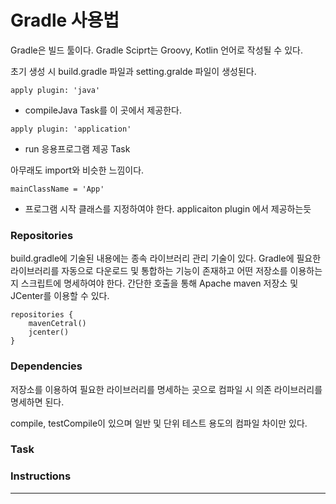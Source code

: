 # Gradle 사용법

Gradle은 빌드 툴이다.
Gradle Sciprt는 Groovy, Kotlin 언어로 작성될 수 있다.

초기 생성 시
build.gradle 파일과 setting.gralde 파일이 생성된다.

`apply plugin: 'java'`
- compileJava Task를 이 곳에서 제공한다.

`apply plugin: 'application'`
- run 응용프로그램 제공 Task

아무래도 import와 비슷한 느낌이다.

`mainClassName = 'App'`
- 프로그램 시작 클래스를 지정하여야 한다. applicaiton plugin 에서 제공하는듯


### Repositories

build.gradle에 기술된 내용에는 종속 라이브러리 관리 기술이 있다.
Gradle에 필요한 라이브러리를 자동으로 다운로드 및 통합하는 기능이 존재하고 어떤 저장소를 이용하는지 스크립트에 명세하여야 한다.
간단한 호출을 통해 Apache maven 저장소 및 JCenter를 이용할 수 있다.

```
repositories {
    mavenCetral()
    jcenter()
}
```

### Dependencies

저장소를 이용하여 필요한 라이브러리를 명세하는 곳으로
컴파일 시 의존 라이브러리를 명세하면 된다.

compile, testCompile이 있으며 일반 및 단위 테스트 용도의 컴파일 차이만 있다.

### Task

### Instructions



---




